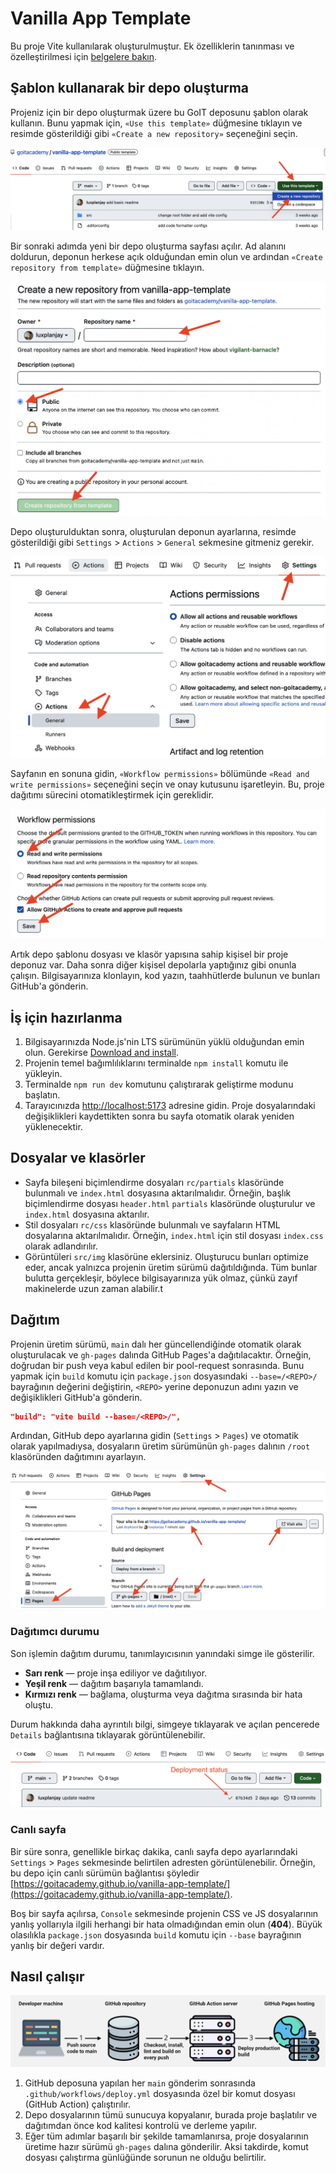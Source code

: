 # Vanilla App Template

Bu proje Vite kullanılarak oluşturulmuştur. Ek özelliklerin tanınması ve
özelleştirilmesi için [belgelere bakın](https://vitejs.dev/).

## Şablon kullanarak bir depo oluşturma

Projeniz için bir depo oluşturmak üzere bu GoIT deposunu şablon olarak kullanın.
Bunu yapmak için, `«Use this template»` düğmesine tıklayın ve resimde
gösterildiği gibi `«Create a new repository»` seçeneğini seçin.

![Creating repo from a template step 1](./assets/template-step-1.png)

Bir sonraki adımda yeni bir depo oluşturma sayfası açılır. Ad alanını doldurun,
deponun herkese açık olduğundan emin olun ve ardından
`«Create repository from template»` düğmesine tıklayın.

![Creating repo from a template step 2](./assets/template-step-2.png)

Depo oluşturulduktan sonra, oluşturulan deponun ayarlarına, resimde gösterildiği
gibi `Settings` > `Actions` > `General` sekmesine gitmeniz gerekir.

![Settings GitHub Actions permissions step 1](./assets/gh-actions-perm-1.png)

Sayfanın en sonuna gidin, `«Workflow permissions»` bölümünde
`«Read and write permissions»` seçeneğini seçin ve onay kutusunu işaretleyin.
Bu, proje dağıtımı sürecini otomatikleştirmek için gereklidir.

![Settings GitHub Actions permissions step 2](./assets/gh-actions-perm-2.png)

Artık depo şablonu dosyası ve klasör yapısına sahip kişisel bir proje deponuz
var. Daha sonra diğer kişisel depolarla yaptığınız gibi onunla çalışın.
Bilgisayarınıza klonlayın, kod yazın, taahhütlerde bulunun ve bunları GitHub'a
gönderin.

## İş için hazırlanma

1. Bilgisayarınızda Node.js'nin LTS sürümünün yüklü olduğundan emin olun.
   Gerekirse [Download and install](https://nodejs.org/en/).
2. Projenin temel bağımlılıklarını terminalde `npm install` komutu ile yükleyin.
3. Terminalde `npm run dev` komutunu çalıştırarak geliştirme modunu başlatın.
4. Tarayıcınızda [http://localhost:5173](http://localhost:5173) adresine gidin.
   Proje dosyalarındaki değişiklikleri kaydettikten sonra bu sayfa otomatik
   olarak yeniden yüklenecektir.

## Dosyalar ve klasörler

- Sayfa bileşeni biçimlendirme dosyaları `rc/partials` klasöründe bulunmalı ve
  `index.html` dosyasına aktarılmalıdır. Örneğin, başlık biçimlendirme dosyası
  `header.html` `partials` klasöründe oluşturulur ve `index.html` dosyasına
  aktarılır.
- Stil dosyaları `rc/css` klasöründe bulunmalı ve sayfaların HTML dosyalarına
  aktarılmalıdır. Örneğin, `index.html` için stil dosyası `index.css` olarak
  adlandırılır.
- Görüntüleri `src/img` klasörüne eklersiniz. Oluşturucu bunları optimize eder,
  ancak yalnızca projenin üretim sürümü dağıtıldığında. Tüm bunlar bulutta
  gerçekleşir, böylece bilgisayarınıza yük olmaz, çünkü zayıf makinelerde uzun
  zaman alabilir.t

## Dağıtım

Projenin üretim sürümü, `main` dalı her güncellendiğinde otomatik olarak
oluşturulacak ve `gh-pages` dalında GitHub Pages'a dağıtılacaktır. Örneğin,
doğrudan bir push veya kabul edilen bir pool-request sonrasında. Bunu yapmak
için `build` komutu için `package.json` dosyasındaki `--base=/<REPO>/`
bayrağının değerini değiştirin, `<REPO>` yerine deponuzun adını yazın ve
değişiklikleri GitHub'a gönderin.

```json
"build": "vite build --base=/<REPO>/",
```

Ardından, GitHub depo ayarlarına gidin (`Settings` > `Pages`) ve otomatik olarak
yapılmadıysa, dosyaların üretim sürümünün `gh-pages` dalının `/root` klasöründen
dağıtımını ayarlayın.

![GitHub Pages settings](./assets/repo-settings.png)

### Dağıtımcı durumu

Son işlemin dağıtım durumu, tanımlayıcısının yanındaki simge ile gösterilir.

- **Sarı renk** — proje inşa ediliyor ve dağıtılıyor.
- **Yeşil renk** — dağıtım başarıyla tamamlandı.
- **Kırmızı renk** — bağlama, oluşturma veya dağıtma sırasında bir hata oluştu.

Durum hakkında daha ayrıntılı bilgi, simgeye tıklayarak ve açılan pencerede
`Details` bağlantısına tıklayarak görüntülenebilir.

![Deployment status](./assets/deploy-status.png)

### Canlı sayfa

Bir süre sonra, genellikle birkaç dakika, canlı sayfa depo ayarlarındaki
`Settings` > `Pages` sekmesinde belirtilen adresten görüntülenebilir. Örneğin,
bu depo için canlı sürümün bağlantısı şöyledir
[https://goitacademy.github.io/vanilla-app-template/](https://goitacademy.github.io/vanilla-app-template/).

Boş bir sayfa açılırsa, `Console` sekmesinde projenin CSS ve JS dosyalarının
yanlış yollarıyla ilgili herhangi bir hata olmadığından emin olun (**404**).
Büyük olasılıkla `package.json` dosyasında `build` komutu için `--base`
bayrağının yanlış bir değeri vardır.

## Nasıl çalışır

![How it works](./assets/how-it-works.png)

1. GitHub deposuna yapılan her `main` gönderim sonrasında
   `.github/workflows/deploy.yml` dosyasında özel bir komut dosyası (GitHub
   Action) çalıştırılır.
2. Depo dosyalarının tümü sunucuya kopyalanır, burada proje başlatılır ve
   dağıtımdan önce kod kalitesi kontrolü ve derleme yapılır.
3. Eğer tüm adımlar başarılı bir şekilde tamamlanırsa, proje dosyalarının
   üretime hazır sürümü `gh-pages` dalına gönderilir. Aksi takdirde, komut
   dosyası çalıştırma günlüğünde sorunun ne olduğu belirtilir.
